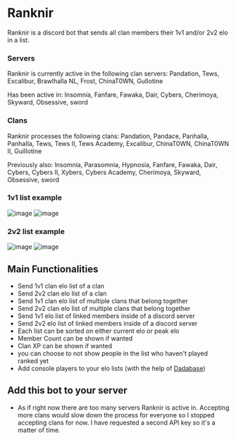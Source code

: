 # Ranknir
Ranknir is a discord bot that sends all clan members their 1v1 and/or 2v2 elo in a list. 

### Servers
Ranknir is currently active in the following clan servers: Pandation, Tews, Excalibur, Brawlhalla NL, Frost, ChinaT0WN, GuIIotine

Has been active in: Insomnia, Fanfare, Fawaka, Dair, Cybers, Cherimoya, Skyward, Obsessive, sword

### Clans
Ranknir processes the following clans: Pandation, Pandace, Panhalla, PanhaIIa, Tews, Tews II, Tews Academy, Excalibur, ChinaT0WN, ChinaT0WN II, GuiIIotine

Previously also: lnsomnia, Parasomnia, Hypnosia, Fanfare, Fawaka, Dair, Cybers, Cybers II, Xybers, Cybers Academy, Cherimoya, Skyward, Obsessive, sword

### 1v1 list example

![image](https://user-images.githubusercontent.com/74303221/200958039-ef5eeaf0-f034-4fc0-a5ac-6d585468ec7f.png)
![image](https://user-images.githubusercontent.com/74303221/200958471-a685f19a-97c1-47d6-8d25-b8a908dfda4d.png)

### 2v2 list example

![image](https://user-images.githubusercontent.com/74303221/200958576-e0c3bdc4-058d-4864-94ec-0813d55af4e0.png)
![image](https://user-images.githubusercontent.com/74303221/200958738-2e744e83-6c8f-42db-a11d-2593ec63a3ac.png)

## Main Functionalities
- Send 1v1 clan elo list of a clan
- Send 2v2 clan elo list of a clan
- Send 1v1 clan elo list of multiple clans that belong together
- Send 2v2 clan elo list of multiple clans that belong together
- Send 1v1 elo list of linked members inside of a discord server
- Send 2v2 elo list of linked members inside of a discord server
- Each list can be sorted on either current elo or peak elo
- Member Count can be shown if wanted
- Clan XP can be shown if wanted
- you can choose to not show people in the list who haven't played ranked yet
- Add console players to your elo lists (with the help of [Dadabase](https://github.com/Skyward-Brawlhalla/Dadabase))

## Add this bot to your server
- As if right now there are too many servers Ranknir is active in. Accepting more clans would slow down the process for everyone so I stopped accepting clans for now. I have requested a second API key so it's a matter of time.
